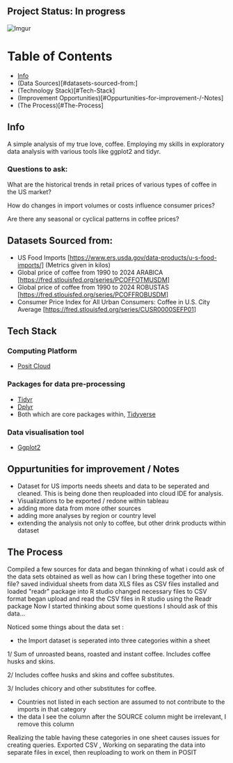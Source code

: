 ## Project Status: In progress 
![Imgur](https://imgur.com/kN2ygv1.gif)

# Table of Contents
- [Info](#info)
- (Data Sources)[#datasets-sourced-from:]
- (Technology Stack)[#Tech-Stack]
- (Improvement Opportunities)[#Oppurtunities-for-improvement-/-Notes]
- (The Process)[#The-Process] 

## Info
A simple analysis of my true love, coffee. Employing my skills in exploratory data analysis with various tools like ggplot2 and tidyr. 

### Questions to ask:
What are the historical trends in retail prices of various types of coffee in the US market? 

How do changes in import volumes or costs influence consumer prices? 

Are there any seasonal or cyclical patterns in coffee prices? 

## Datasets Sourced from:
* US Food Imports [https://www.ers.usda.gov/data-products/u-s-food-imports/] (Metrics given in kilos) 
* Global price of coffee from 1990 to 2024 ARABICA [https://fred.stlouisfed.org/series/PCOFFOTMUSDM]
* Global price of coffee from 1990 to 2024 ROBUSTAS [https://fred.stlouisfed.org/series/PCOFFROBUSDM]
* Consumer Price Index for All Urban Consumers: Coffee in U.S. City Average [https://fred.stlouisfed.org/series/CUSR0000SEFP01]


<!--- Further Develop --->
## Tech Stack

### Computing Platform
- [Posit Cloud](https://posit.co/products/cloud/cloud/)

### Packages for data pre-processing
- [Tidyr](https://tidyr.tidyverse.org/)
- [Dplyr](https://dplyr.tidyverse.org/)
- Both which are core packages within, [Tidyverse](https://www.tidyverse.org/)
### Data visualisation tool
- [Ggplot2](https://ggplot2.tidyverse.org/)


<!--- Points to add ---> 

## Oppurtunities for improvement / Notes
- Dataset for US imports needs sheets and data to be seperated and cleaned. This is being done then reuploaded into cloud IDE for analysis.
- Visualizations to be exported / redone within tableau
- adding more data from more other sources
- adding more analyses by region or country level
- extending the analysis not only to coffee, but other drink products within dataset
  
<!--- ## Acknowledgements ---> 

## The Process
Compiled a few sources for data and began thinnking of what i could ask of the data sets obtained
as well as how can I bring these together into one file? 
saved individual sheets from data XLS files as CSV files
installed and loaded "readr" package into R studio
changed necessary files to CSV format 
began upload and read the CSV files in R studio using the Readr package
Now I started thinking about some questions I should ask of this data...  
 
Noticed some things about the data set :
- the Import dataset is seperated into three categories within a sheet
  
1/ Sum of unroasted beans, roasted and instant coffee. Includes coffee husks and skins. 

2/ Includes coffee husks and skins and coffee substitutes. 

3/ Includes chicory and other substitutes for coffee. 

- Countries not listed in each section are assumed to not contribute to the imports in that category  
- the data I see the column after the SOURCE column might be irrelevant, I remove this column  
 
Realizing the table having these categories in one sheet causes issues for creating queries. Exported CSV , Working on separating the data into separate files in excel, then reuploading to work on them in POSIT 



  
